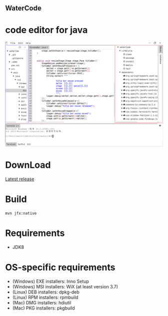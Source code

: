 ## WaterCode

code editor for java
========================
![waterCode](build/images/watercode1.png)

DownLoad
========================
[Latest release](https://github.com/threewater2/waterCode/releases/latest)

Build
========================

```
mvn jfx:native
```

Requirements
========================
* JDK8

OS-specific requirements
========================
* (Windows) EXE installers: Inno Setup
* (Windows) MSI installers: WiX (at least version 3.7)
* (Linux) DEB installers: dpkg-deb
* (Linux) RPM installers: rpmbuild
* (Mac) DMG installers: hdiutil
* (Mac) PKG installers: pkgbuild

 

